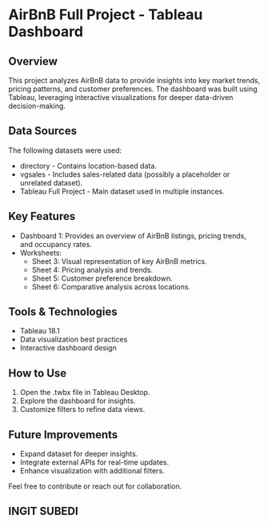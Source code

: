 # AirBnB Full Project - Tableau Dashboard

## Overview
This project analyzes AirBnB data to provide insights into key market trends, pricing patterns, and customer preferences. The dashboard was built using Tableau, leveraging interactive visualizations for deeper data-driven decision-making.

## Data Sources
The following datasets were used:
- directory - Contains location-based data.
- vgsales - Includes sales-related data (possibly a placeholder or unrelated dataset).
- Tableau Full Project - Main dataset used in multiple instances.

## Key Features
- Dashboard 1: Provides an overview of AirBnB listings, pricing trends, and occupancy rates.
- Worksheets:
  - Sheet 3: Visual representation of key AirBnB metrics.
  - Sheet 4: Pricing analysis and trends.
  - Sheet 5: Customer preference breakdown.
  - Sheet 6: Comparative analysis across locations.

## Tools & Technologies
- Tableau 18.1
- Data visualization best practices
- Interactive dashboard design

## How to Use
1. Open the .twbx file in Tableau Desktop.
2. Explore the dashboard for insights.
3. Customize filters to refine data views.

## Future Improvements
- Expand dataset for deeper insights.
- Integrate external APIs for real-time updates.
- Enhance visualization with additional filters.

Feel free to contribute or reach out for collaboration.
## INGIT SUBEDI

